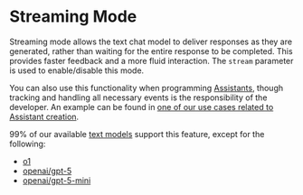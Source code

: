 # Streaming Mode

Streaming mode allows the text chat model to deliver responses as they are generated, rather than waiting for the entire response to be completed. This provides faster feedback and a more fluid interaction. The `stream` parameter is used to enable/disable this mode.&#x20;

You can also use this functionality when programming [Assistants](../solutions/openai/assistants/), though tracking and handling all necessary events is the responsibility of the developer. An example can be found in [one of our use cases related to Assistant creation](../use-cases/create-an-assistant-to-discuss-a-specific-document.md#id-4.-add-streaming-mode).

99% of our available [text models](../api-references/text-models-llm/) support this feature, except for the following:

* [o1](../api-references/text-models-llm/OpenAI/o1.md)
* [openai/gpt-5](../api-references/text-models-llm/openai/gpt-5.md)
* [openai/gpt-5-mini](../api-references/text-models-llm/openai/gpt-5-mini.md)

